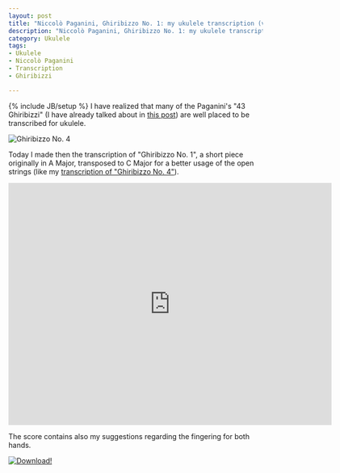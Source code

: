 ```yaml
---
layout: post
title: "Niccolò Paganini, Ghiribizzo No. 1: my ukulele transcription (video and tabs)"
description: "Niccolò Paganini, Ghiribizzo No. 1: my ukulele transcription (video and tabs)"
category: Ukulele
tags: 
- Ukulele
- Niccolò Paganini
- Transcription
- Ghiribizzi

---
```

{% include JB/setup %}
I have realized that many of the Paganini's "43 Ghiribizzi" (I have already talked about in [this post](http://www.andreafortuna.org/ukulele/2015/05/25/paganini-ghiribizzo-no-4/)) are well placed to be transcribed for ukulele.

![Ghiribizzo No. 4](http://www.andreafortuna.org/images/Ghiribizzo1.png)
<!-- more -->

Today I made then the transcription of "Ghiribizzo No. 1", a short piece originally in A Major, transposed to C Major for a better usage of the open strings (like my [transcription of "Ghiribizzo No. 4"](http://www.andreafortuna.org/ukulele/2015/05/25/paganini-ghiribizzo-no-4/)).

<iframe width="640" height="480" src="https://www.youtube.com/embed/87oAf_Ij-VA" frameborder="0" allowfullscreen></iframe><br/>

The score contains also my suggestions regarding the fingering for both hands.

[![Download!](http://www.andreafortuna.org/images/Download-PDF-Button.png)](http://www.andreafortuna.org/files/Paganini-Ghiribizzo1.pdf)